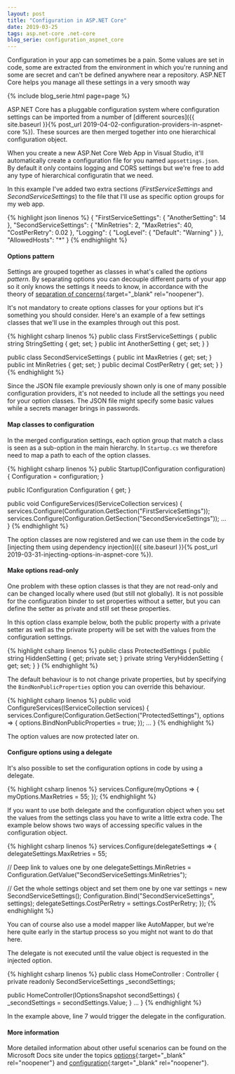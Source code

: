 ```yaml
---
layout: post
title: "Configuration in ASP.NET Core"
date: 2019-03-25
tags: asp.net-core .net-core
blog_serie: configuration_aspnet_core
---
```


<p class="intro"><span class="dropcap">C</span>onfiguration in your app can sometimes be a pain. Some values are set in code, some are extracted from the environment in which you're running and some are secret and can't be defined anywhere near a repository. ASP.NET Core helps you manage all these settings in a very smooth way</p>

{%
  include blog_serie.html
  page=page
%}

ASP.NET Core has a pluggable configuration system where configuration settings can be imported from a number of [different sources]({{ site.baseurl }}{% post_url 2019-04-02-configuration-providers-in-aspnet-core %}). These sources are then merged together into one hierarchical configuration object.

When you create a new ASP.Net Core Web App in Visual Studio, it'll automatically create a configuration file for you named `appsettings.json`. By default it only contains logging and CORS settings but we're free to add any type of hierarchical configuratin that we need.

In this example I've added two extra sections (<i>FirstServiceSettings</i> and <i>SecondServiceSettings</i>) to the file that I'll use as specific option groups for my web app.

{% highlight json linenos %}
{
  "FirstServiceSettings": {
    "AnotherSetting": 14
  },
  "SecondServiceSettings": {
    "MinRetries": 2,
    "MaxRetries": 40,
    "CostPerRetry": 0.02
  },
  "Logging": {
    "LogLevel": {
      "Default": "Warning"
    }
  },
  "AllowedHosts": "*"
}
{% endhighlight %}

#### Options pattern

Settings are grouped together as classes in what's called the <i>options pattern</i>. By separating options you can decouple different parts of your app so it only knows the settings it needs to know, in accordance with the theory of [separation of concerns](https://en.wikipedia.org/wiki/Separation_of_concerns){:target="_blank" rel="noopener"}.

It's not mandatory to create options classes for your options but it's something you should consider. Here's an example of a few settings classes that we'll use in the examples through out this post.

{% highlight csharp linenos %}
public class FirstServiceSettings
{
  public string StringSetting { get; set; }
  public int AnotherSetting { get; set; }
}

public class SecondServiceSettings
{
  public int MaxRetries { get; set; }
  public int MinRetries { get; set; }
  public decimal CostPerRetry { get; set; }
}
{% endhighlight %}

Since the JSON file example previously shown only is one of many possible configuration providers, it's not needed to include all the settings you need for your option classes. The JSON file might specify some basic values while a secrets manager brings in passwords.

#### Map classes to configuration

In the merged configuration settings, each option group that match a class is seen as a sub-option in the main hierarchy. In `Startup.cs` we therefore need to map a path to each of the option classes.

{% highlight csharp linenos %}
public Startup(IConfiguration configuration)
{
  Configuration = configuration;
}

public IConfiguration Configuration { get; }

public void ConfigureServices(IServiceCollection services)
{
  services.Configure<FirstServiceSettings>(Configuration.GetSection("FirstServiceSettings"));
  services.Configure<SecondServiceSettings>(Configuration.GetSection("SecondServiceSettings"));
  ...
}
{% endhighlight %}

The option classes are now registered and we can use them in the code by [injecting them using dependency injection]({{ site.baseurl }}{% post_url 2019-03-31-injecting-options-in-aspnet-core %}).

#### Make options read-only

One problem with these option classes is that they are not read-only and can be changed locally where used (but still not globally). It is not possible for the configuration binder to set properties without a setter, but you can define the setter as private and still set these properties.

In this option class example below, both the public property with a private setter as well as the private property will be set with the values from the configuration settings.

{% highlight csharp linenos %}
public class ProtectedSettings
{
  public string HiddenSetting { get; private set; }
  private string VeryHiddenSetting { get; set; }
}
{% endhighlight %}

The default behaviour is to not change private properties, but by specifying the `BindNonPublicProperties` option you can override this behaviour.

{% highlight csharp linenos %}
public void ConfigureServices(IServiceCollection services)
{
  services.Configure<ProtectedSettings>(Configuration.GetSection("ProtectedSettings"), options =>
  {
      options.BindNonPublicProperties = true;
  });
  ...
}
{% endhighlight %}

The option values are now protected later on.

#### Configure options using a delegate

It's also possible to set the configuration options in code by using a delegate. 

{% highlight csharp linenos %}
services.Configure<SecondServiceSettings>(myOptions =>
{
    myOptions.MaxRetries = 55;
});
{% endhighlight %}

If you want to use both delegate and the configuration object when you set the values from the settings class you have to write a little extra code. The example below shows two ways of accessing specific values in the configuration object.

{% highlight csharp linenos %}
services.Configure<SecondServiceSettings>(delegateSettings => 
{
  delegateSettings.MaxRetries = 55;

  // Deep link to values one by one
  delegateSettings.MinRetries = Configuration.GetValue<int>("SecondServiceSettings:MinRetries");

  // Get the whole settings object and set them one by one
  var settings = new SecondServiceSettings();
  Configuration.Bind("SecondServiceSettings", settings);
  delegateSettings.CostPerRetry = settings.CostPerRetry;
});
{% endhighlight %}

You can of course also use a model mapper like AutoMapper, but we're here quite early in the startup process so you might not want to do that here.

The delegate is not executed until the value object is requested in the injected option.

{% highlight csharp linenos %}
public class HomeController : Controller
{
  private readonly SecondServiceSettings _secondSettings;

  public HomeController(IOptionsSnapshot<SecondServiceSettings> secondSettings)
  {
      _secondSettings = secondSettings.Value;
  }
  ...
}
{% endhighlight %}

In the example above, line 7 would trigger the delegate in the configuration.

#### More information

More detailed information about other useful scenarios can be found on the Microsoft Docs site under the topics [options](https://docs.microsoft.com/en-us/aspnet/core/fundamentals/configuration/options?view=aspnetcore-2.2){:target="_blank" rel="noopener"} and [configuration](https://docs.microsoft.com/en-gb/aspnet/core/fundamentals/configuration/index?view=aspnetcore-2.2){:target="_blank" rel="noopener"}.